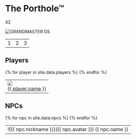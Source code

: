# The Porthole™

42

![GRANDMASTER DS](https://cdn.discordapp.com/avatars/464655068793143296/787ab4f674b7eca0a232c82497ccfa25.webp?size=1024)

<table><tr>
  <td>1</td>
  <td>2</td>
  <td>3</td>
</tr></table>

## Players
<table><tr>
  {% for player in site.data.players %}
    <td><a href="https://www.dndbeyond.com/characters/{{ player.dndbeyond }}">
    <img src="{{ player.avatar }}"/><br>
    {{ player.name }}</a></td>  
  {% endfor %}
</tr></table>

## NPCs
<table><tr>
  {% for npc in site.data.npcs %}
  <td markdown="span">![{{ npc.nickname }}]({{ npc.avatar }})  
    {{ npc.name }}</td>
{% endfor %}
</tr></table>
